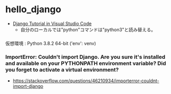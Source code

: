 # hello_django

- [Django Tutorial in Visual Studio Code](https://code.visualstudio.com/docs/python/tutorial-django)
  - 自分のローカルでは"python"コマンドは"python3"と読み替える。

### 
仮想環境 : Python 3.8.2 64-bit ('env': venv)

### ImportError: Couldn't import Django. Are you sure it's installed and available on your PYTHONPATH environment variable? Did you forget to activate a virtual environment?
- https://stackoverflow.com/questions/46210934/importerror-couldnt-import-django